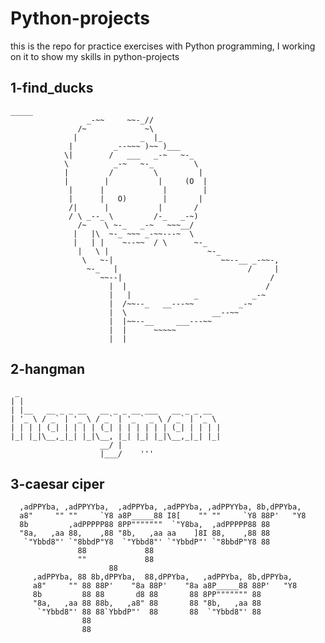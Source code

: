 # Python-projects

this is the repo for practice exercises with Python programming, I working on it to show my skills in python-projects
## 1-find_ducks
    _____
                     _-~~     ~~-_//
                   /~             ~\
                  |              _  |_
                 |         _--~~~ )~~ )___
                \|        /   ___   _-~   ~-_
                \          _-~   ~-_         \
                |         /         \         |
                |        |           |     (O  |
                 |      |             |        |
                 |      |   O)        |       |
                 /|      |           |       /
                 / \ _--_ \         /-_   _-~)
                   /~    \ ~-_   _-~   ~~~__/
                  |   |\  ~-_ ~~~ _-~~---~  \
                  |   | |    ~--~~  / \      ~-_
                   |   \ |                      ~-_
                    \   ~-|                        ~~--__ _-~~-,
                     ~-_   |                             /     |
                        ~~--|                                 /
                          |  |                               /
                          |   |              _            _-~
                          |  /~~--_   __---~~          _-~
                          |  \                   __--~~
                          |  |~~--__     ___---~~
                          |  |      ~~~~~
                          |  |

## 2-hangman
     _                                             
    | |                                            
    | |__   __ _ _ __   __ _ _ __ ___   __ _ _ __  
    | '_ \ / _` | '_ \ / _` | '_ ` _ \ / _` | '_ \ 
    | | | | (_| | | | | (_| | | | | | | (_| | | | |
    |_| |_|\__,_|_| |_|\__, |_| |_| |_|\__,_|_| |_|
                        __/ |                      
                        |___/    '''


## 3-caesar ciper
                    
      ,adPPYba, ,adPPYYba,  ,adPPYba, ,adPPYba, ,adPPYYba, 8b,dPPYba,  
      a8"     "" ""     `Y8 a8P_____88 I8[    "" ""     `Y8 88P'   "Y8  
      8b         ,adPPPPP88 8PP"""""""  `"Y8ba,  ,adPPPPP88 88          
      "8a,   ,aa 88,    ,88 "8b,   ,aa aa    ]8I 88,    ,88 88          
       `"Ybbd8"' `"8bbdP"Y8  `"Ybbd8"' `"YbbdP"' `"8bbdP"Y8 88   
                   88             88                                 
                   ""             88                                 
                          88                                 
         ,adPPYba, 88 8b,dPPYba,  88,dPPYba,   ,adPPYba, 8b,dPPYba,  
         a8"     "" 88 88P'    "8a 88P'    "8a a8P_____88 88P'   "Y8  
         8b         88 88       d8 88       88 8PP""""""" 88          
         "8a,   ,aa 88 88b,   ,a8" 88       88 "8b,   ,aa 88          
          `"Ybbd8"' 88 88`YbbdP"'  88       88  `"Ybbd8"' 88          
                    88                                             
                    88           


